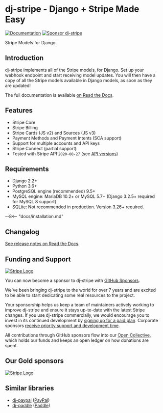 # dj-stripe - Django + Stripe Made Easy

[![Documentation](https://readthedocs.org/projects/dj-stripe/badge/)](https://dj-stripe.readthedocs.io/)
[![Sponsor dj-stripe](https://img.shields.io/static/v1?label=Sponsor&message=%E2%9D%A4&logo=GitHub)](https://github.com/sponsors/dj-stripe)

Stripe Models for Django.

## Introduction

dj-stripe implements all of the Stripe models, for Django. Set up your
webhook endpoint and start receiving model updates. You will then have
a copy of all the Stripe models available in Django models, as soon as
they are updated!

The full documentation is available [on Read the Docs](https://dj-stripe.readthedocs.io/).

## Features

-   Stripe Core
-   Stripe Billing
-   Stripe Cards (JS v2) and Sources (JS v3)
-   Payment Methods and Payment Intents (SCA support)
-   Support for multiple accounts and API keys
-   Stripe Connect (partial support)
-   Tested with Stripe API `2020-08-27` (see [API versions](api_versions.md))

## Requirements

-   Django 2.2+
-   Python 3.6+
-   PostgreSQL engine (recommended) 9.5+
-   MySQL engine: MariaDB 10.2+ or MySQL 5.7+ (Django 3.2.5+ required for MySQL 8 support)
-   SQLite: Not recommended in production. Version 3.26+ required.


--8<-- "docs/installation.md"


## Changelog

[See release notes on Read the Docs](https://dj-stripe.readthedocs.io/en/latest/history/2_5_0/).

## Funding and Support

[![Stripe Logo](./logos/stripe_blurple.svg)](https://stripe.com)

You can now become a sponsor to dj-stripe with [GitHub Sponsors](https://github.com/sponsors/dj-stripe).

We've been bringing dj-stripe to the world for over 7 years and are excited to be able to start
dedicating some real resources to the project.

Your sponsorship helps us keep a team of maintainers actively working to improve dj-stripe and
ensure it stays up-to-date with the latest Stripe changes. If you use dj-stripe commercially, we would encourage you to invest in its continued
development by [signing up for a paid plan](https://github.com/sponsors/dj-stripe).
Corporate sponsors [receive priority support and development time](project/support.md).

All contributions through GitHub sponsors flow into our [Open Collective](https://opencollective.com/dj-stripe), which holds our funds and keeps
an open ledger on how donations are spent.

## Our Gold sponsors

<style>
img[alt="Stripe Logo"] {
    max-width: 250px;
}
</style>

[![Stripe Logo](./logos/stripe_blurple.svg)](https://stripe.com)


## Similar libraries

-   [dj-paypal](https://github.com/HearthSim/dj-paypal)
    ([PayPal](https://www.paypal.com/))
-   [dj-paddle](https://github.com/paddle-python/dj-paddle)
    ([Paddle](https://paddle.com/))
